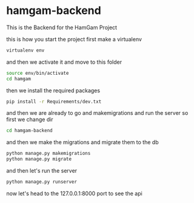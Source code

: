 # hamgam-backend
This is the Backend for the HamGam Project 

this is how you start the project 
first make a virtualenv 
 ```bash 
 virtualenv env
 ```
 and then we activate it and move to this folder 
 ```bash
 source env/bin/activate
 cd hamgam
 ``` 
 then we install the required packages 
 ```bash 
 pip install -r Requirements/dev.txt
 ```
 and then we are already to go and makemigrations and run the server 
 so first we change dir 
 ```bash 
 cd hamgam-backend
 ```
 and then we make the migrations and migrate them to the db 
 ```bash 
 python manage.py makemigrations
 python manage.py migrate
```
and then let's run the server 
```bash 
python manage.py runserver
```
now let's head to the 127.0.0.1:8000 port to see the api


